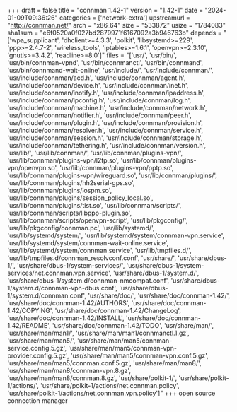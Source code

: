 +++
draft = false
title = "connman 1.42-1"
version = "1.42-1"
date = "2024-01-09T09:36:26"
categories = ['network-extra']
upstreamurl = "http://connman.net/"
arch = "x86_64"
size = "533872"
usize = "1784083"
sha1sum = "e6f0520a0f027bd2879971f6167092a3b946763b"
depends = "['wpa_supplicant', 'dhclient>=4.3.3', 'polkit', 'libsystemd>=229', 'ppp>=2.4.7-2', 'wireless_tools', 'iptables>=1.6.1', 'openvpn>=2.3.10', 'gnutls>=3.4.2', 'readline>=8.0']"
files = "['usr/', 'usr/bin/', 'usr/bin/connman-vpnd', 'usr/bin/connmanctl', 'usr/bin/connmand', 'usr/bin/connmand-wait-online', 'usr/include/', 'usr/include/connman/', 'usr/include/connman/acd.h', 'usr/include/connman/agent.h', 'usr/include/connman/device.h', 'usr/include/connman/inet.h', 'usr/include/connman/inotify.h', 'usr/include/connman/ipaddress.h', 'usr/include/connman/ipconfig.h', 'usr/include/connman/log.h', 'usr/include/connman/machine.h', 'usr/include/connman/network.h', 'usr/include/connman/notifier.h', 'usr/include/connman/peer.h', 'usr/include/connman/plugin.h', 'usr/include/connman/provision.h', 'usr/include/connman/resolver.h', 'usr/include/connman/service.h', 'usr/include/connman/session.h', 'usr/include/connman/storage.h', 'usr/include/connman/tethering.h', 'usr/include/connman/version.h', 'usr/lib/', 'usr/lib/connman/', 'usr/lib/connman/plugins-vpn/', 'usr/lib/connman/plugins-vpn/l2tp.so', 'usr/lib/connman/plugins-vpn/openvpn.so', 'usr/lib/connman/plugins-vpn/pptp.so', 'usr/lib/connman/plugins-vpn/wireguard.so', 'usr/lib/connman/plugins/', 'usr/lib/connman/plugins/hh2serial-gps.so', 'usr/lib/connman/plugins/iospm.so', 'usr/lib/connman/plugins/session_policy_local.so', 'usr/lib/connman/plugins/tist.so', 'usr/lib/connman/scripts/', 'usr/lib/connman/scripts/libppp-plugin.so', 'usr/lib/connman/scripts/openvpn-script', 'usr/lib/pkgconfig/', 'usr/lib/pkgconfig/connman.pc', 'usr/lib/systemd/', 'usr/lib/systemd/system/', 'usr/lib/systemd/system/connman-vpn.service', 'usr/lib/systemd/system/connman-wait-online.service', 'usr/lib/systemd/system/connman.service', 'usr/lib/tmpfiles.d/', 'usr/lib/tmpfiles.d/connman_resolvconf.conf', 'usr/share/', 'usr/share/dbus-1/', 'usr/share/dbus-1/system-services/', 'usr/share/dbus-1/system-services/net.connman.vpn.service', 'usr/share/dbus-1/system.d/', 'usr/share/dbus-1/system.d/connman-nmcompat.conf', 'usr/share/dbus-1/system.d/connman-vpn-dbus.conf', 'usr/share/dbus-1/system.d/connman.conf', 'usr/share/doc/', 'usr/share/doc/connman-1.42/', 'usr/share/doc/connman-1.42/AUTHORS', 'usr/share/doc/connman-1.42/COPYING', 'usr/share/doc/connman-1.42/ChangeLog', 'usr/share/doc/connman-1.42/INSTALL', 'usr/share/doc/connman-1.42/README', 'usr/share/doc/connman-1.42/TODO', 'usr/share/man/', 'usr/share/man/man1/', 'usr/share/man/man1/connmanctl.1.gz', 'usr/share/man/man5/', 'usr/share/man/man5/connman-service.config.5.gz', 'usr/share/man/man5/connman-vpn-provider.config.5.gz', 'usr/share/man/man5/connman-vpn.conf.5.gz', 'usr/share/man/man5/connman.conf.5.gz', 'usr/share/man/man8/', 'usr/share/man/man8/connman-vpn.8.gz', 'usr/share/man/man8/connman.8.gz', 'usr/share/polkit-1/', 'usr/share/polkit-1/actions/', 'usr/share/polkit-1/actions/net.connman.policy', 'usr/share/polkit-1/actions/net.connman.vpn.policy']"
+++
open source connection manager